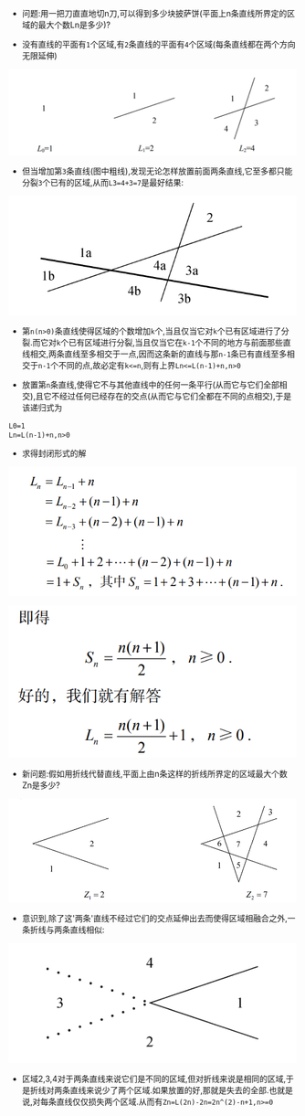 * 问题:用一把刀直直地切n刀,可以得到多少块披萨饼(平面上n条直线所界定的区域的最大个数Ln是多少)?

* 没有直线的平面有`1`个区域,有`2`条直线的平面有`4`个区域(每条直线都在两个方向无限延伸)

![Alt text](image-11.png)

* 但当增加第`3`条直线(图中粗线),发现无论怎样放置前面两条直线,它至多都只能分裂`3`个已有的区域,从而`L3=4+3=7`是最好结果:

![Alt text](image-12.png)

* 第`n(n>0)`条直线使得区域的个数增加`k`个,当且仅当它对`k`个已有区域进行了分裂.而它对`k`个已有区域进行分裂,当且仅当它在`k-1`个不同的地方与前面那些直线相交,两条直线至多相交于一点,因而这条新的直线与那`n-1`条已有直线至多相交于`n-1`个不同的点,故必定有`k<=n`,则有上界`Ln<=L(n-1)+n,n>0`

* 放置第`n`条直线,使得它不与其他直线中的任何一条平行(从而它与它们全部相交),且它不经过任何已经存在的交点(从而它与它们全都在不同的点相交),于是该递归式为

```
L0=1
Ln=L(n-1)+n,n>0
```

* 求得封闭形式的解

![Alt text](image-13.png)

![Alt text](image-14.png)

* 新问题:假如用折线代替直线,平面上由n条这样的折线所界定的区域最大个数Zn是多少?

![Alt text](image-15.png)

* 意识到,除了这'两条'直线不经过它们的交点延伸出去而使得区域相融合之外,一条折线与两条直线相似:

![Alt text](image-16.png)

* 区域2,3,4对于两条直线来说它们是不同的区域,但对折线来说是相同的区域,于是折线对两条直线来说少了两个区域.如果放置的好,那就是失去的全部.也就是说,对每条直线仅仅损失两个区域.从而有`Zn=L(2n)-2n=2n^(2)-n+1,n>=0`
